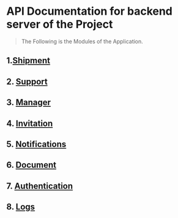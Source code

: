 # API Documentation for backend server of the Project

> The Following is the Modules of the Application.

## 1.[Shipment](shipment/README.md)
## 2. [Support](support/Support.md)
## 3. [Manager](manager/Manager.md)
## 4. [Invitation](invitation/Invitation.md)
## 5. [Notifications](notifications/Notifications.md)
## 6. [Document](document/Document.md)
## 7. [Authentication](authentication/Authentication.md)
## 8. [Logs](logs/Logs.md)